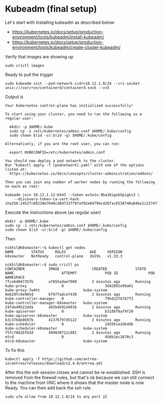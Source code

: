 # Kubeadm (final setup)
Let's start with installing kubeadm as described below:
- https://kubernetes.io/docs/setup/production-environment/tools/kubeadm/install-kubeadm/
- https://kubernetes.io/docs/setup/production-environment/tools/kubeadm/create-cluster-kubeadm/


Verify that images are showing up
```
sudo crictl images
```

Ready to pull the trigger
```
sudo kubeadm init --pod-network-cidr=10.12.1.0/24 --cri-socket unix:///var/run/containerd/containerd.sock --v=5
```

Output is
```
Your Kubernetes control-plane has initialized successfully!

To start using your cluster, you need to run the following as a regular user:

  mkdir -p $HOME/.kube
  sudo cp -i /etc/kubernetes/admin.conf $HOME/.kube/config
  sudo chown $(id -u):$(id -g) $HOME/.kube/config

Alternatively, if you are the root user, you can run:

  export KUBECONFIG=/etc/kubernetes/admin.conf

You should now deploy a pod network to the cluster.
Run "kubectl apply -f [podnetwork].yaml" with one of the options listed at:
  https://kubernetes.io/docs/concepts/cluster-administration/addons/

Then you can join any number of worker nodes by running the following on each as root:

kubeadm join 10.12.1.12:6443 --token wv5o1n.9ba16igxb5pigkv3 \
	--discovery-token-ca-cert-hash sha256:24527c68238e7640cd847337f9faf02e84794cd26fac6538748a84be1c22747f
```

Execute the instructions above (as regular user)
```
mkdir -p $HOME/.kube
sudo cp -i /etc/kubernetes/admin.conf $HOME/.kube/config
sudo chown $(id -u):$(id -g) $HOME/.kube/config
```

Then
```
nikhil@k8smaster:~$ kubectl get nodes
NAME        STATUS     ROLES           AGE     VERSION
k8smaster   NotReady   control-plane   2m19s   v1.33.3

nikhil@k8smaster:~$ sudo crictl ps
CONTAINER           IMAGE               CREATED             STATE               NAME                      ATTEMPT             POD ID              POD                                 NAMESPACE
7fcebd04735fb       af855adae7960       2 minutes ago       Running             kube-proxy                0                   3d42892e99a61       kube-proxy-7w4ht                    kube-system
0e629fc0e965d       bf97fadcef430       2 minutes ago       Running             kube-controller-manager   0                   f95d12f6767f3       kube-controller-manager-k8smaster   kube-system
24fde49521dda       a92b4b92a9916       2 minutes ago       Running             kube-apiserver            0                   b318bf8af9f20       kube-apiserver-k8smaster            kube-system
b3c376de8697b       41376797d5122       2 minutes ago       Running             kube-scheduler            0                   24595ce2dbddb       kube-scheduler-k8smaster            kube-system
f5fc7862bfb3d       499038711c081       2 minutes ago       Running             etcd                      0                   456b1ec2670c3       etcd-k8smaster                      kube-system
```

To fix this
```
kubectl apply -f https://github.com/antrea-io/antrea/releases/download/v2.4.0/antrea.yml
```

After this the ssh session closes and cannot be re-established. SSH is removed from the firewall rules, but that's ok because we can still connect to the machine from VNC where it shows that the master node is now Ready. You can then add back the ssh rule.

```
sudo ufw allow from 10.12.1.0/24 to any port 22
```
